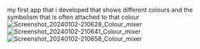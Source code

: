 my first app that i developed that shows different colours and the symbolism that is often attached to that colour 
![Screenshot_20240102-210628_Colour_mixer](https://github.com/kux-kodes/colour_app/assets/119114087/bfc92855-7453-48ce-9bbe-d3318392c317)
![Screenshot_20240102-210641_Colour_mixer](https://github.com/kux-kodes/colour_app/assets/119114087/187ff969-37de-47cb-9719-3b4364415074)
![Screenshot_20240102-210658_Colour_mixer](https://github.com/kux-kodes/colour_app/assets/119114087/66b3910f-a602-4f3f-a323-a85ed751082e)
